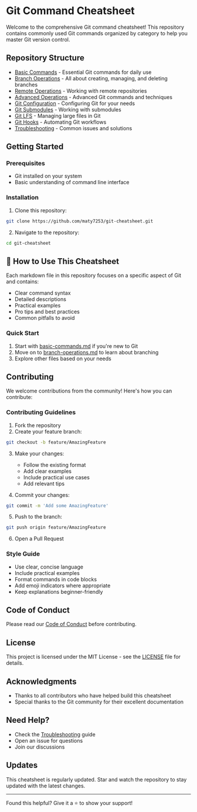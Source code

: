 # Git Command Cheatsheet

Welcome to the comprehensive Git command cheatsheet! This repository contains commonly used Git commands organized by category to help you master Git version control.

## Repository Structure

- [Basic Commands](./cheatsheet/basic-commands.md) - Essential Git commands for daily use
- [Branch Operations](./cheatsheet/branch-operations.md) - All about creating, managing, and deleting branches
- [Remote Operations](./cheatsheet/remote-operations.md) - Working with remote repositories
- [Advanced Operations](./cheatsheet/advanced-operations.md) - Advanced Git commands and techniques
- [Git Configuration](./cheatsheet/git-config.md) - Configuring Git for your needs
- [Git Submodules](./cheatsheet/git-submodules.md) - Working with submodules
- [Git LFS](./cheatsheet/git-lfs.md) - Managing large files in Git
- [Git Hooks](./cheatsheet/git-hooks.md) - Automating Git workflows
- [Troubleshooting](./cheatsheet/troubleshooting.md) - Common issues and solutions

## Getting Started

### Prerequisites

- Git installed on your system
- Basic understanding of command line interface

### Installation

1. Clone this repository:
```bash
git clone https://github.com/maty7253/git-cheatsheet.git
```

2. Navigate to the repository:
```bash
cd git-cheatsheet
```

## 📖 How to Use This Cheatsheet

Each markdown file in this repository focuses on a specific aspect of Git and contains:
- Clear command syntax
- Detailed descriptions
- Practical examples
- Pro tips and best practices
- Common pitfalls to avoid

### Quick Start

1. Start with [basic-commands.md](basic-commands.md) if you're new to Git
2. Move on to [branch-operations.md](branch-operations.md) to learn about branching
3. Explore other files based on your needs

## Contributing

We welcome contributions from the community! Here's how you can contribute:

### Contributing Guidelines

1. Fork the repository
2. Create your feature branch:
```bash
git checkout -b feature/AmazingFeature
```

3. Make your changes:
   - Follow the existing format
   - Add clear examples
   - Include practical use cases
   - Add relevant tips

4. Commit your changes:
```bash
git commit -m 'Add some AmazingFeature'
```

5. Push to the branch:
```bash
git push origin feature/AmazingFeature
```

6. Open a Pull Request

### Style Guide

- Use clear, concise language
- Include practical examples
- Format commands in code blocks
- Add emoji indicators where appropriate
- Keep explanations beginner-friendly

## Code of Conduct

Please read our [Code of Conduct](CODE_OF_CONDUCT.md) before contributing.

## License

This project is licensed under the MIT License - see the [LICENSE](LICENSE) file for details.

## Acknowledgments

- Thanks to all contributors who have helped build this cheatsheet
- Special thanks to the Git community for their excellent documentation

## Need Help?

- Check the [Troubleshooting](troubleshooting.md) guide
- Open an issue for questions
- Join our discussions

## Updates

This cheatsheet is regularly updated. Star and watch the repository to stay updated with the latest changes.

---

Found this helpful? Give it a ⭐ to show your support!